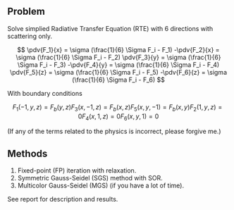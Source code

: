 ## Problem

Solve simplied Radiative Transfer Equation (RTE) with 6 directions with scattering only.

$$
    \pdv{F_1}{x} = \sigma (\frac{1}{6} \Sigma F_i - F_1)
    -\pdv{F_2}{x} = \sigma (\frac{1}{6} \Sigma F_i - F_2)
    \pdv{F_3}{y} = \sigma (\frac{1}{6} \Sigma F_i - F_3)
    -\pdv{F_4}{y} = \sigma (\frac{1}{6} \Sigma F_i - F_4)
    \pdv{F_5}{z} = \sigma (\frac{1}{6} \Sigma F_i - F_5)
    -\pdv{F_6}{z} = \sigma (\frac{1}{6} \Sigma F_i - F_6)
$$

With boundary conditions

$$
    F_1(-1, y, z) = F_b(y, z)
    F_3(x, -1, z) = F_b(x, z)
    F_5(x, y, -1) = F_b(x, y)
    F_2(1, y, z) = 0
    F_4(x, 1, z) = 0
    F_6(x, y, 1) = 0
$$

(If any of the terms related to the physics is incorrect, please forgive me.)

## Methods

1. Fixed-point (FP) iteration with relaxation.
2. Symmetric Gauss-Seidel (SGS) method with SOR.
3. Multicolor Gauss-Seidel (MGS) (if you have a lot of time).

See report for description and results.
